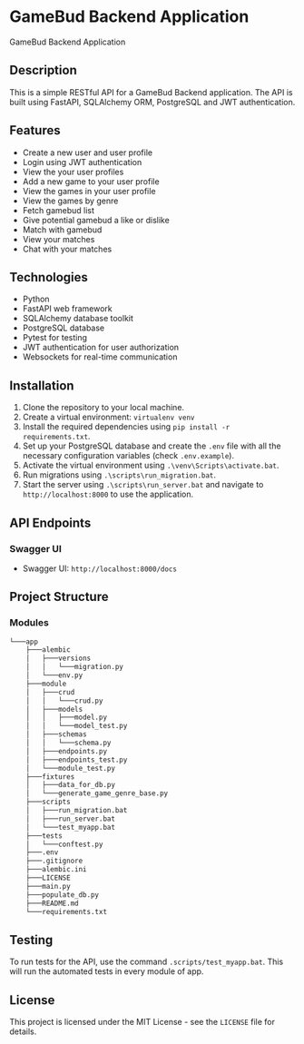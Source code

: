 # GameBud Backend Application

GameBud Backend Application

## Description

This is a simple RESTful API for a GameBud Backend application. The API is built using FastAPI, SQLAlchemy ORM, PostgreSQL and JWT authentication.

## Features

- Create a new user and user profile
- Login using JWT authentication
- View the your user profiles
- Add a new game to your user profile
- View the games in your user profile
- View the games by genre
- Fetch gamebud list
- Give potential gamebud a like or dislike
- Match with gamebud
- View your matches
- Chat with your matches

## Technologies

- Python
- FastAPI web framework
- SQLAlchemy database toolkit
- PostgreSQL database
- Pytest for testing
- JWT authentication for user authorization
- Websockets for real-time communication

## Installation

1. Clone the repository to your local machine.
2. Create a virtual environment: `virtualenv venv`
3. Install the required dependencies using `pip install -r requirements.txt`.
4. Set up your PostgreSQL database and create the `.env` file with all the necessary configuration variables (check `.env.example`).
5. Activate the virtual environment using `.\venv\Scripts\activate.bat`.
6. Run migrations using `.\scripts\run_migration.bat`.
7. Start the server using `.\scripts\run_server.bat` and navigate to `http://localhost:8000` to use the application.


## API Endpoints

### Swagger UI
- Swagger UI: `http://localhost:8000/docs`


## Project Structure

### Modules
```bash
└───app
    ├───alembic
    │   ├───versions
    │   │   └───migration.py
    │   └───env.py
    ├───module
    │   ├───crud
    │   │   └───crud.py
    │   ├───models
    │   │   ├───model.py
    │   │   └───model_test.py
    │   ├───schemas
    │   │   └───schema.py
    │   ├───endpoints.py
    │   ├───endpoints_test.py
    │   └───module_test.py
    ├───fixtures
    │   ├───data_for_db.py
    │   └───generate_game_genre_base.py
    ├───scripts
    │   ├───run_migration.bat
    │   ├───run_server.bat
    │   └───test_myapp.bat
    ├───tests
    │   └───conftest.py
    ├───.env
    ├───.gitignore
    ├───alembic.ini
    ├───LICENSE
    ├───main.py
    ├───populate_db.py
    ├───README.md
    └───requirements.txt
```


## Testing
To run tests for the API, use the command `.scripts/test_myapp.bat`. This will run the automated tests in every module of app.


## License

This project is licensed under the MIT License - see the `LICENSE` file for details.
